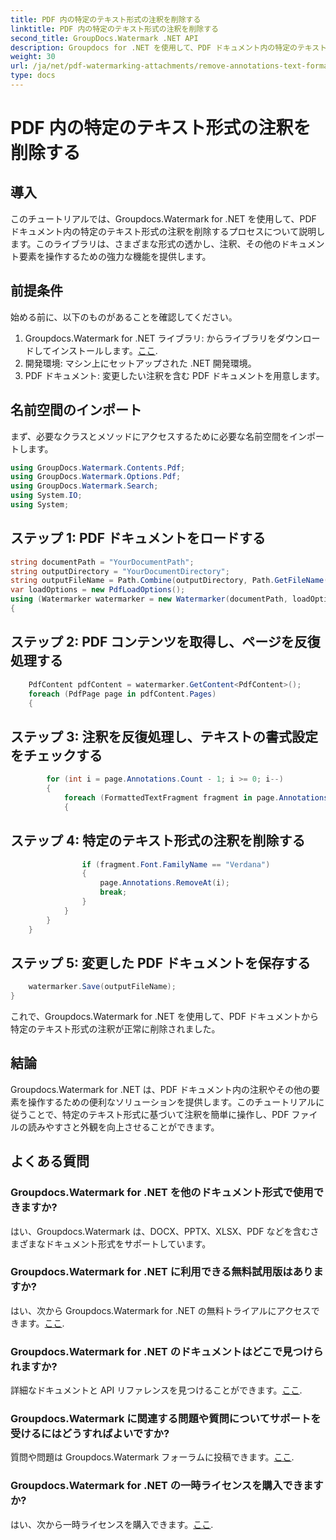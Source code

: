 ```yaml
---
title: PDF 内の特定のテキスト形式の注釈を削除する
linktitle: PDF 内の特定のテキスト形式の注釈を削除する
second_title: GroupDocs.Watermark .NET API
description: Groupdocs for .NET を使用して、PDF ドキュメント内の特定のテキスト形式の注釈を削除する方法を学びます。
weight: 30
url: /ja/net/pdf-watermarking-attachments/remove-annotations-text-formatting-pdf/
type: docs
---
```

# PDF 内の特定のテキスト形式の注釈を削除する

## 導入
このチュートリアルでは、Groupdocs.Watermark for .NET を使用して、PDF ドキュメント内の特定のテキスト形式の注釈を削除するプロセスについて説明します。このライブラリは、さまざまな形式の透かし、注釈、その他のドキュメント要素を操作するための強力な機能を提供します。
## 前提条件
始める前に、以下のものがあることを確認してください。
1.  Groupdocs.Watermark for .NET ライブラリ: からライブラリをダウンロードしてインストールします。[ここ](https://releases.groupdocs.com/Watermark/net/).
2. 開発環境: マシン上にセットアップされた .NET 開発環境。
3. PDF ドキュメント: 変更したい注釈を含む PDF ドキュメントを用意します。

## 名前空間のインポート
まず、必要なクラスとメソッドにアクセスするために必要な名前空間をインポートします。
```csharp
using GroupDocs.Watermark.Contents.Pdf;
using GroupDocs.Watermark.Options.Pdf;
using GroupDocs.Watermark.Search;
using System.IO;
using System;
```
## ステップ 1: PDF ドキュメントをロードする
```csharp
string documentPath = "YourDocumentPath";
string outputDirectory = "YourDocumentDirectory";
string outputFileName = Path.Combine(outputDirectory, Path.GetFileName(documentPath));
var loadOptions = new PdfLoadOptions();
using (Watermarker watermarker = new Watermarker(documentPath, loadOptions))
{
```
## ステップ 2: PDF コンテンツを取得し、ページを反復処理する
```csharp
    PdfContent pdfContent = watermarker.GetContent<PdfContent>();
    foreach (PdfPage page in pdfContent.Pages)
    {
```
## ステップ 3: 注釈を反復処理し、テキストの書式設定をチェックする
```csharp
        for (int i = page.Annotations.Count - 1; i >= 0; i--)
        {
            foreach (FormattedTextFragment fragment in page.Annotations[i].FormattedTextFragments)
            {
```
## ステップ 4: 特定のテキスト形式の注釈を削除する
```csharp
                if (fragment.Font.FamilyName == "Verdana")
                {
                    page.Annotations.RemoveAt(i);
                    break;
                }
            }
        }
    }
```
## ステップ 5: 変更した PDF ドキュメントを保存する
```csharp
    watermarker.Save(outputFileName);
}
```
これで、Groupdocs.Watermark for .NET を使用して、PDF ドキュメントから特定のテキスト形式の注釈が正常に削除されました。

## 結論
Groupdocs.Watermark for .NET は、PDF ドキュメント内の注釈やその他の要素を操作するための便利なソリューションを提供します。このチュートリアルに従うことで、特定のテキスト形式に基づいて注釈を簡単に操作し、PDF ファイルの読みやすさと外観を向上させることができます。
## よくある質問
### Groupdocs.Watermark for .NET を他のドキュメント形式で使用できますか?
はい、Groupdocs.Watermark は、DOCX、PPTX、XLSX、PDF などを含むさまざまなドキュメント形式をサポートしています。
### Groupdocs.Watermark for .NET に利用できる無料試用版はありますか?
はい、次から Groupdocs.Watermark for .NET の無料トライアルにアクセスできます。[ここ](https://releases.groupdocs.com/).
### Groupdocs.Watermark for .NET のドキュメントはどこで見つけられますか?
詳細なドキュメントと API リファレンスを見つけることができます。[ここ](https://tutorials.groupdocs.com/Watermark/net/).
### Groupdocs.Watermark に関連する問題や質問についてサポートを受けるにはどうすればよいですか?
質問や問題は Groupdocs.Watermark フォーラムに投稿できます。[ここ](https://forum.groupdocs.com/c/watermark/19).
### Groupdocs.Watermark for .NET の一時ライセンスを購入できますか?
はい、次から一時ライセンスを購入できます。[ここ](https://purchase.groupdocs.com/temporary-license/).